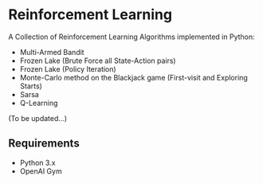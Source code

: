 # Reinforcement Learning

A Collection of Reinforcement Learning Algorithms implemented in Python:

- Multi-Armed Bandit
- Frozen Lake (Brute Force all State-Action pairs)
- Frozen Lake (Policy Iteration)
- Monte-Carlo method on the Blackjack game (First-visit and Exploring Starts)
- Sarsa
- Q-Learning

(To be updated...)

## Requirements
- Python 3.x
- OpenAI Gym
